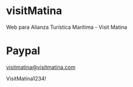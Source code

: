 # visitMatina

Web para Alianza Turística Marítima - Visit Matina


# Paypal

visitmatina@visitmatina.com

VisitMatina1234!
